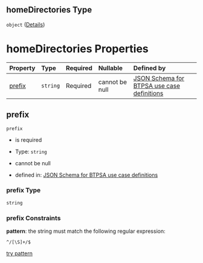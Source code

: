 ## homeDirectories Type

`object` ([Details](btpsa-usecase-properties-services-items-allof-1-then-allof-42-then-allof-5-then-properties-parameters-properties-data-properties-filecontainer-properties-capabilities-properties-homedirectories.md))

# homeDirectories Properties

| Property          | Type     | Required | Nullable       | Defined by                                                                                                                                                                                                                                                                                                                                                                                                                                                                              |
| :---------------- | :------- | :------- | :------------- | :-------------------------------------------------------------------------------------------------------------------------------------------------------------------------------------------------------------------------------------------------------------------------------------------------------------------------------------------------------------------------------------------------------------------------------------------------------------------------------------- |
| [prefix](#prefix) | `string` | Required | cannot be null | [JSON Schema for BTPSA use case definitions](btpsa-usecase-properties-services-items-allof-1-then-allof-42-then-allof-5-then-properties-parameters-properties-data-properties-filecontainer-properties-capabilities-properties-homedirectories-properties-prefix.md "undefined#/properties/services/items/allOf/1/then/allOf/42/then/allOf/5/then/properties/parameters/properties/data/properties/fileContainer/properties/capabilities/properties/homeDirectories/properties/prefix") |

## prefix



`prefix`

*   is required

*   Type: `string`

*   cannot be null

*   defined in: [JSON Schema for BTPSA use case definitions](btpsa-usecase-properties-services-items-allof-1-then-allof-42-then-allof-5-then-properties-parameters-properties-data-properties-filecontainer-properties-capabilities-properties-homedirectories-properties-prefix.md "undefined#/properties/services/items/allOf/1/then/allOf/42/then/allOf/5/then/properties/parameters/properties/data/properties/fileContainer/properties/capabilities/properties/homeDirectories/properties/prefix")

### prefix Type

`string`

### prefix Constraints

**pattern**: the string must match the following regular expression:&#x20;

```regexp
^/[\S]+/$
```

[try pattern](https://regexr.com/?expression=%5E%2F%5B%5CS%5D%2B%2F%24 "try regular expression with regexr.com")
